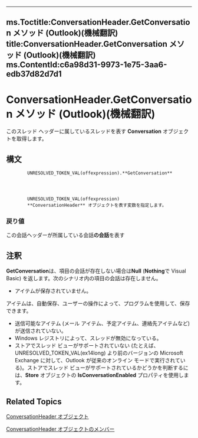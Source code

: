 

---
ms.Toctitle:ConversationHeader.GetConversation メソッド (Outlook)(機械翻訳)
title:ConversationHeader.GetConversation メソッド (Outlook)(機械翻訳)
ms.ContentId:c6a98d31-9973-1e75-3aa6-edb37d82d7d1
---
# ConversationHeader.GetConversation メソッド (Outlook)(機械翻訳)




このスレッド ヘッダーに属しているスレッドを表す **Conversation** オブジェクトを取得します。

## 構文

            UNRESOLVED_TOKEN_VAL(offexpression).**GetConversation**




            UNRESOLVED_TOKEN_VAL(offexpression)
            **ConversationHeader** オブジェクトを表す変数を指定します。

### 戻り値
この会話ヘッダーが所属している会話**の会話**を表す





## 注釈
**GetConversation**は、項目の会話が存在しない場合は**Null** (**Nothing**で Visual Basic) を返します。次のシナリオ内の項目の会話は存在しません。

- アイテムが保存されていません。



アイテムは、自動保存、ユーザーの操作によって、プログラムを使用して、保存できます。
- 送信可能なアイテム (メール アイテム、予定アイテム、連絡先アイテムなど) が送信されていない。
- Windows レジストリによって、スレッドが無効になっている。
- ストアでスレッド ビューがサポートされていない (たとえば、UNRESOLVED_TOKEN_VAL(ex14long) より前のバージョンの Microsoft Exchange に対して、Outlook が従来のオンライン モードで実行されている)。ストアでスレッド ビューがサポートされているかどうかを判断するには、**Store** オブジェクトの **IsConversationEnabled** プロパティを使用します。








## Related Topics

[ConversationHeader オブジェクト](5142d5f7-55c1-4d9d-3a11-d25c8763fcb7.md)

[ConversationHeader オブジェクトのメンバー](c67a23e5-81aa-98dd-493f-f05d169d9fb8.md)




